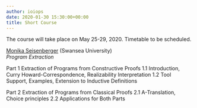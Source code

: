 ```yaml
---
author: ioiops
date: 2020-01-30 15:30:00+00:00
title: Short Course
---
```


The course will take place on May 25-29, 2020. Timetable to be scheduled.

[Monika Seisenberger](https://www.swansea.ac.uk/staff/science/computer-science/m.seisenberger/) (Swansea University)\
_Program Extraction_

Part 1 Extraction of Programs from Constructive Proofs
1.1 Introduction, Curry Howard-Correspondence, Realizability Interpretation
1.2 Tool Support, Examples, Extension to Inductive Definitions

Part 2 Extraction of Programs from Classical Proofs
2.1 A-Translation, Choice principles
2.2 Applications for Both Parts 
